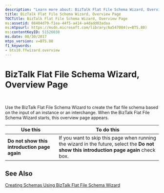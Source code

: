 ```yaml
---
description: "Learn more about: BizTalk Flat File Schema Wizard, Overview Page"
title: BizTalk Flat File Schema Wizard, Overview Page
TOCTitle: BizTalk Flat File Schema Wizard, Overview Page
ms:assetid: 08404d79-f1ea-44f5-a414-a4dadd03adaa
ms:mtpsurl: https://msdn.microsoft.com/library/Aa547084(v=BTS.80)
ms:contentKeyID: 51526038
ms.date: 08/30/2017
mtps_version: v=BTS.80
f1_keywords:
- bts10.ffwizard.overview
---
```


# BizTalk Flat File Schema Wizard, Overview Page

 

Use the BizTalk Flat File Schema Wizard to create the flat file schema based on the input of an instance or an interchange. When the BizTalk Flat File Schema Wizard starts, this overview page appears.

<table>
<thead>
<tr class="header">
<th>Use this</th>
<th>To do this</th>
</tr>
</thead>
<tbody>
<tr class="odd">
<td><strong>Do not show this introduction page again</strong></td>
<td>If you want to skip this page when running the wizard in the future, select the <strong>Do not show this introduction page again</strong> check box.</td>
</tr>
</tbody>
</table>


## See Also

[Creating Schemas Using BizTalk Flat File Schema Wizard](https://msdn.microsoft.com/library/aa559306\(v=bts.80\))


